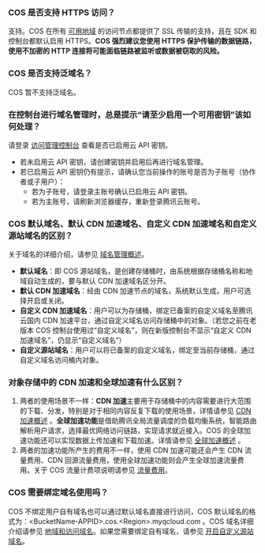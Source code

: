 ### COS 是否支持 HTTPS 访问？

支持。COS 在所有 [可用地域](https://cloud.tencent.com/document/product/436/6224) 的访问节点都提供了 SSL 传输的支持，且在 SDK 和控制台都默认启用 HTTPS。**COS 强烈建议您使用 HTTPS 保护传输的数据链路，使用不加密的 HTTP 连接将可能面临链路被监听或数据被窃取的风险。**

### COS 是否支持泛域名？

COS 暂不支持泛域名。

### 在控制台进行域名管理时，总是提示“请至少启用一个可用密钥”该如何处理？

请登录 [访问管理控制台](https://console.cloud.tencent.com/cam/capi) 查看是否已启用云 API 密钥。

- 若未启用云 API 密钥，请创建密钥并启用后再进行域名管理。
- 若已启用云 API 密钥仍有提示，请确认您当前操作的账号是否为子账号（协作者或子用户）：
  - 若为子账号，请登录主账号确认已启用云 API 密钥。
  - 若为主账号，请刷新浏览器缓存，重新登录腾讯云账号。

### COS 默认域名、默认 CDN 加速域名、自定义 CDN 加速域名和自定义源站域名的区别？

关于域名的详细介绍，请参见 [域名管理概述](https://cloud.tencent.com/document/product/436/18424)。
- **默认域名**：即 COS 源站域名，是创建存储桶时，由系统根据存储桶名称和地域自动生成的，要与默认 CDN 加速域名区分开。
- **默认 CDN 加速域名**：经由 CDN 加速节点的域名，系统默认生成，用户可选择开启或关闭。
- **自定义 CDN 加速域名**：用户可以为存储桶，绑定已备案的自定义域名至腾讯云国内 CDN 加速平台，通过自定义域名访问存储桶中的对象。（若您之前在老版本 COS 控制台使用过“自定义域名”，则在新版控制台不显示“自定义 CDN 加速域名”，仍显示“自定义域名”）
- **自定义源站域名**：用户可以将已备案的自定义域名，绑定至当前存储桶，通过自定义域名访问桶内对象。

### 对象存储中的 CDN 加速和全球加速有什么区别？

1. 两者的使用场景不一样：**CDN 加速**主要用于存储桶中的内容需要进行大范围的下载、分发，特别是对于相同内容反复下载的使用场景，详情请参见 [CDN 加速概述](https://cloud.tencent.com/document/product/436/18669) 。**全球加速功能**是借助腾讯全局流量调度的负载均衡系统，智能路由解析用户请求，选择最优网络访问链路，实现请求就近接入。COS 的全球加速功能还可以实现数据上传加速和下载加速。详情请参见 [全球加速概述](https://cloud.tencent.com/document/product/436/38866) 。
2. 两者的加速功能所产生的费用不一样，使用 CDN 加速可能还会产生 CDN 流量费用、CDN 回源流量费用，使用全球加速功能则会产生全球加速流量费用。关于 COS 流量计费项说明请参见 [流量费用](https://cloud.tencent.com/document/product/436/53863)。

### COS 需要绑定域名使用吗？

COS 不绑定用户自有域名也可以通过默认域名直接进行访问，COS 默认域名的格式为：&lt;BucketName-APPID>.cos.&lt;Region>.myqcloud.com 。COS 域名详细介绍请参见 [地域和访问域名](https://cloud.tencent.com/document/product/436/6224)。如果您需要绑定自有域名，请参见 [开启自定义源站域名](https://cloud.tencent.com/document/product/436/36638)。

